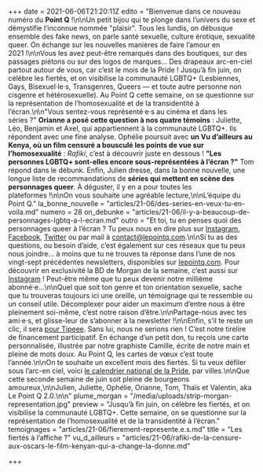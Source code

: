 +++
date = 2021-06-06T21:20:11Z
edito = "Bienvenue dans ce nouveau numéro du **Point Q** !\n\nUn petit bijou qui te plonge dans l’univers du sexe et démystifie l’inconnue nommée \"plaisir\". Tous les lundis, on débusque ensemble des fake news, on parle santé sexuelle, culture érotique, sexualité queer. On échange sur les nouvelles manières de faire l’amour en 2021 !\n\nVous les avez peut-être remarqués dans des boutiques, sur des passages piétons ou sur des logos de marques... Des drapeaux arc-en-ciel partout autour de vous, car c’est le mois de la Pride&nbsp;! Jusqu’à fin juin, on célèbre les fiertés, et on visibilise la communauté LGBTQ+ (Lesbiennes, Gays, Bisexuel·le·s, Transgenres, Queers&nbsp;&mdash;&nbsp;et toute autre personne non cisgenre et hétérosexuelle). Au Point Q cette semaine, on se questionne sur la représentation de l’homosexualité et de la transidentité à l’écran.\n\n\"Vous sentez-vous représenté·e·s au cinéma et dans les séries&nbsp;?\" **Orianne a posé cette question à nos quatre témoins**&nbsp;: Juliette, Léo, Benjamin et Axel, qui appartiennent à la communauté LGBTQ+. Ils répondent avec une fine analyse. Ophélie poursuit avec **un Vu d’ailleurs au Kenya, où un film censuré a bousculé les points de vue sur l’homosexualité**&nbsp;: _Rafiki_, c’est à découvrir juste en dessous&nbsp;! **\"Les personnes LGBTQ+ sont-elles encore sous-représentées à l’écran&nbsp;?\"** Tom répond dans le débunk. Enfin, Julien dresse, dans la bonne nouvelle, une longue liste de recommandations de **séries qui mettent en scène des personnages queer**. À déguster, il y en a pour toutes les plateformes&nbsp;!\n\nOn vous souhaite une agréable lecture,\n\nL’équipe du Point Q."
la_bonne_nouvelle = "articles/21-06/des-series-en-veux-tu-en-voila.md"
numero = 28
on_debunke = "articles/21-06/il-y-a-beaucoup-de-personnages-lgbtq-a-l-ecran.md"
outro = "Et toi, tu en penses quoi des personnages queer à l’écran&nbsp;? Tu peux nous en dire plus sur [Instagram](https://www.instagram.com/lepoint.q/), [Facebook](https://www.facebook.com/lepointq.news), [Twitter](https://twitter.com/LePointQ) ou par mail à [contact@lepointq.com](mailto:contact@lepointq.com).\n\nSi tu as des questions, ou besoin d’aide, c’est également sur ces réseaux que tu peux nous joindre... à moins que tu ne trouves ta réponse dans l’une de nos vingt-sept précédentes newsletters, disponibles sur [lepointq.com](https://lepointq.com/newsletters/). Pour découvrir en exclusivité la BD de Morgan de la semaine, c’est aussi sur [Instagram](https://www.instagram.com/lepoint.q/)&nbsp;! Peut-être même que tu peux devenir notre millième abonné·e...\n\nQuel que soit ton genre et ton orientation sexuelle, sache que tu trouveras toujours ici une oreille, un témoignage qui te ressemble ou un conseil utile. Décomplexer pour aider un maximum d’entre nous à être pleinement soi-même, c’est notre raison d’être.\n\nPartage-nous avec tes ami·e·s, et glisse-leur de s’abonner à la newsletter&nbsp;!\n\nEnfin, s’il te reste un clic, il sera [pour Tipeee](https://fr.tipeee.com/le-point-q). Sans lui, nous ne serions rien&nbsp;! C’est notre tirelire de financement participatif. En échange d’un petit don, tu reçois une carte personnalisée, illustrée par notre graphiste Camille, écrite de notre main et pleine de mots doux. Au Point Q, les cartes de vœux c’est toute l’année.\n\nOn te souhaite un excellent mois des fiertés. Si tu veux défiler sous l’arc-en ciel, voici [le calendrier national de la Pride](https://tetu.com/2021/06/01/marche-fiertes-calendrier-gay-pride-2021/), par villes.\n\nQue cette seconde semaine de juin soit pleine de bourgeons amoureux,\n\nJulien, Juliette, Ophélie, Orianne, Tom, Thaïs et Valentin, aka Le Point Q 2.0.\n\n"
plume_morgan = "/media/uploads/strip-morgan-representation.jpg"
preview = "Jusqu’à fin juin, on célèbre les fiertés, et on visibilise la communauté LGBTQ+. Cette semaine, on se questionne sur la représentation de l’homosexualité et de la transidentité à l’écran."
temoignages = "articles/21-06/fierement-represente.e.s.md"
title = "Les fiertés à l’affiche&nbsp;?"
vu_d_ailleurs = "articles/21-06/rafiki-de-la-censure-aux-oscars-le-film-kenyan-qui-a-change-la-donne.md"

+++
